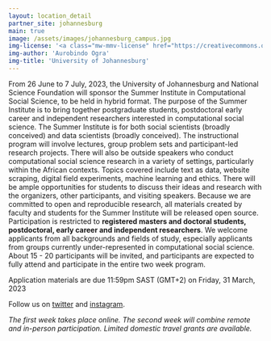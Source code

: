 ```yaml
---
layout: location_detail
partner_site: johannesburg
main: true
image: /assets/images/johannesburg_campus.jpg
img-license: '<a class="mw-mmv-license" href="https://creativecommons.org/licenses/by-sa/3.0" target="_blank">CC BY-SA 3.0</a>'
img-author: 'Aurobindo Ogra'
img-title: 'University of Johannesburg'
---
```


From 26 June to 7 July, 2023, the University of Johannesburg and National Science Foundation will sponsor the Summer Institute in Computational Social Science, to be held in hybrid format. The purpose of the Summer Institute is to bring together postgraduate students, postdoctoral early career and independent researchers interested in computational social science. The Summer Institute is for both social scientists (broadly conceived) and data scientists (broadly conceived).
The instructional program will involve lectures, group problem sets and participant-led research projects. There will also be outside speakers who conduct computational social science research in a variety of settings, particularly within the African contexts. Topics covered include text as data, website scraping, digital field experiments, machine learning and ethics. There will be ample opportunities for students to discuss their ideas and research with the organizers, other participants, and visiting speakers. Because we are committed to open and reproducible research, all materials created by faculty and students for the Summer Institute will be released open source.
Participation is restricted to **registered masters and doctoral students, postdoctoral, early career and independent researchers**. We welcome applicants from all backgrounds and fields of study, especially applicants from groups currently under-represented in computational social science. About 15 - 20 participants will be invited, and participants are expected to fully attend and participate in the entire two week program.

Application materials are due 11:59pm SAST (GMT+2) on Friday, 31 March, 2023

Follow us on [twitter](https://twitter.com/sicss_jhb) and [instagram](https://www.instagram.com/sicss.johannesburg/).

*The first week takes place online. The second week will combine remote and in-person participation. Limited domestic travel grants are available.*

